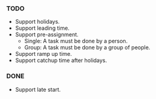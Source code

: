 ### TODO

- Support holidays.
- Support leading time.
- Support pre-assignment.
  - Single: A task must be done by a person.
  - Group: A task must be done by a group of people.
- Support ramp up time.
- Support catchup time after holidays.

### DONE

- Support late start.

